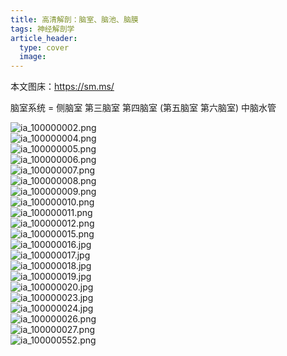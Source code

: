 ```yaml
---
title: 高清解剖：脑室、脑池、脑膜
tags: 神经解剖学
article_header:
  type: cover
  image:
---
```


本文图床：https://sm.ms/

脑室系统 = 侧脑室 第三脑室 第四脑室 (第五脑室 第六脑室) 中脑水管

![ia_100000002.png](https://i.loli.net/2021/08/06/poRhaXSZzPgV1qE.png) </br>
![ia_100000004.png](https://i.loli.net/2021/08/06/hnOBKNeC4wXcd8U.png) </br>
![ia_100000005.png](https://i.loli.net/2021/08/06/u9qF2bwnNlxg3fH.png) </br>
![ia_100000006.png](https://i.loli.net/2021/08/06/b8Rsjz56QwSuXrc.png) </br>
![ia_100000007.png](https://i.loli.net/2021/08/06/4lCyewBsxNvf735.png) </br>
![ia_100000008.png](https://i.loli.net/2021/08/06/mfiXczo6BNq9xb5.png) </br>
![ia_100000009.png](https://i.loli.net/2021/08/06/kcKJiSeHqRyaWdn.png) </br>
![ia_100000010.png](https://i.loli.net/2021/08/06/S35rJeUM2ckFENX.png) </br>
![ia_100000011.png](https://i.loli.net/2021/08/06/Xj29qUvxNOpRMo8.png) </br>
![ia_100000012.png](https://i.loli.net/2021/08/06/2N3lXAazrgeF68L.png) </br>
![ia_100000015.png](https://i.loli.net/2021/08/06/N5eqM8F73cYEOTK.png) </br>
![ia_100000016.jpg](https://i.loli.net/2021/08/06/OMhQRY61Jl4zAD2.jpg) </br>
![ia_100000017.jpg](https://i.loli.net/2021/08/06/kLqM2BRQbgNAiZX.jpg) </br>
![ia_100000018.jpg](https://i.loli.net/2021/08/06/tYBsqU8L7lETWIa.jpg) </br>
![ia_100000019.jpg](https://i.loli.net/2021/08/06/z5uWNagCGTvEeBD.jpg) </br>
![ia_100000020.jpg](https://i.loli.net/2021/08/06/m6uh3XW9z7MLfwB.jpg) </br>
![ia_100000023.jpg](https://i.loli.net/2021/08/06/ItXAiSxKdnNBMEJ.jpg) </br>
![ia_100000024.jpg](https://i.loli.net/2021/08/06/SYw2tgQEnB571dm.jpg) </br>
![ia_100000026.png](https://i.loli.net/2021/08/06/mr98qPtOnhuyTE2.png) </br>
![ia_100000027.png](https://i.loli.net/2021/08/06/XuyNrKiHM3s9Zck.png) </br>
![ia_100000552.png](https://i.loli.net/2021/08/06/eWdN2fwsvnlgkap.png) </br>

